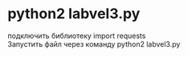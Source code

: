 # python2 labvel3.py
подключить библиотеку import requests        
Запустить файл через команду python2 labvel3.py

